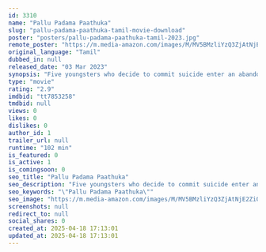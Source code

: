 ```yaml
---
id: 3310
name: "Pallu Padama Paathuka"
slug: "pallu-padama-paathuka-tamil-movie-download"
poster: "posters/pallu-padama-paathuka-tamil-2023.jpg"
remote_poster: "https://m.media-amazon.com/images/M/MV5BMzliYzQ3ZjAtNjE2Zi00YjI0LWIyOGItZGM0ZDhiY2EwN2ZhXkEyXkFqcGc@._V1_SX300.jpg"
original_language: "Tamil"
dubbed_in: null
released_date: "03 Mar 2023"
synopsis: "Five youngsters who decide to commit suicide enter an abandoned forest are swarmed by a troop of zombies. Fearing for their lives, the hero tries to escape the attack and save his love interest from a dangerous zombie monster."
type: "movie"
rating: "2.9"
imdbid: "tt7853258"
tmdbid: null
views: 0
likes: 0
dislikes: 0
author_id: 1
trailer_url: null
runtime: "102 min"
is_featured: 0
is_active: 1
is_comingsoon: 0
seo_title: "Pallu Padama Paathuka"
seo_description: "Five youngsters who decide to commit suicide enter an abandoned forest are swarmed by a troop of zombies. Fearing for their lives, the hero tries to escape the attack and save his love interest from a dangerous zombie monster."
seo_keywords: "\"Pallu Padama Paathuka\""
seo_image: "https://m.media-amazon.com/images/M/MV5BMzliYzQ3ZjAtNjE2Zi00YjI0LWIyOGItZGM0ZDhiY2EwN2ZhXkEyXkFqcGc@._V1_SX300.jpg"
screenshots: null
redirect_to: null
social_shares: 0
created_at: 2025-04-18 17:13:01
updated_at: 2025-04-18 17:13:01
---
```


